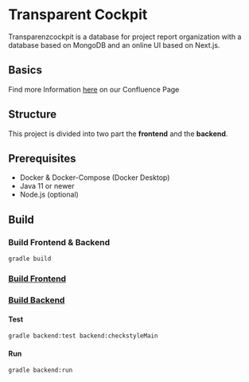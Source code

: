 # Transparent Cockpit

Transparenzcockpit is a database for project report organization with a database based on MongoDB and an online UI based on Next.js.

## Basics

Find more
Information [here]("https://confluence-student.it.hs-heilbronn.de/display/LabSWTransparentCockpit/LabSW_21_WS+TransparenzCockpit")
on our Confluence Page

## Structure

This project is divided into two part the **frontend** and the **backend**.

## Prerequisites

- Docker & Docker-Compose (Docker Desktop)
- Java 11 or newer
- Node.js (optional)

## Build

### Build Frontend & Backend

```shell
gradle build
```

### [Build Frontend](documentation/frontend/frontend_setup.md)

### [Build Backend](documentation/backend/backend_build_run.md)




#### Test

```shell
gradle backend:test backend:checkstyleMain
```

#### Run

```shell
gradle backend:run
```